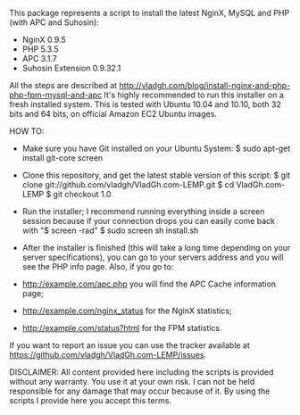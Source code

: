 This package represents a script to install the latest NginX, MySQL and PHP (with APC and Suhosin):

  * NginX 0.9.5
  * PHP 5.3.5
  * APC 3.1.7
  * Suhosin Extension 0.9.32.1

All the steps are described at http://vladgh.com/blog/install-nginx-and-php-php-fpm-mysql-and-apc
It's highly recommended to run this installer on a fresh installed system.
This is tested with Ubuntu 10.04 and 10.10, both 32 bits and 64 bits, on official Amazon EC2 Ubuntu images.

HOW TO:

- Make sure you have Git installed on your Ubuntu System:
$ sudo apt-get install git-core screen

- Clone this repository, and get the latest stable version of this script:
$ git clone git://github.com/vladgh/VladGh.com-LEMP.git
$ cd VladGh.com-LEMP
$ git checkout 1.0

- Run the installer; I recommend running everything inside a screen session because if your connection drops you can easily come back with "$ screen -rad"
$ sudo screen sh install.sh

- After the installer is finished (this will take a long time depending on your server specifications), you can go to your servers address and you will see the PHP info page.
Also, if you go to:
- http://example.com/apc.php you will find the APC Cache information page;
- http://example.com/nginx_status for the NginX statistics;
- http://example.com/status?html for the FPM statistics. 

If you want to report an issue you can use the tracker available at https://github.com/vladgh/VladGh.com-LEMP/issues.

DISCLAIMER:
All content provided here including the scripts is provided without any warranty. You use it at your own risk. I can not be held responsible for any damage that may occur because of it. By using the scripts I provide here you accept this terms.
